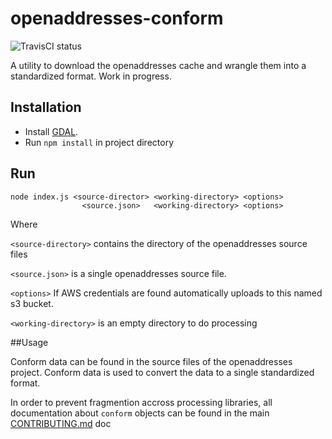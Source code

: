 openaddresses-conform
=====================

![TravisCI status](https://travis-ci.org/openaddresses/openaddresses-conform.svg)

A utility to download the openaddresses cache and wrangle them into a standardized format. Work in progress.

## Installation

- Install [GDAL](http://www.gdal.org/).
- Run `npm install` in project directory

## Run

    node index.js <source-director> <working-directory> <options>
                    <source.json>   <working-directory> <options>

Where

`<source-directory>` contains the directory of the openaddresses source files

`<source.json>` is a single openaddresses source file.

`<options>` If AWS credentials are found automatically uploads to this named s3 bucket.

`<working-directory>` is an empty directory to do processing


##Usage

Conform data can be found in the source files of the openaddresses project. Conform data is used to convert the data to a single standardized format.

In order to prevent fragmention accross processing libraries, all documentation about `conform` objects can be found in the main [CONTRIBUTING.md](https://github.com/openaddresses/openaddresses/blob/master/CONTRIBUTING.md) doc

